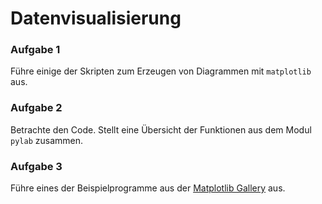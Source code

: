 
# Datenvisualisierung

### Aufgabe 1

Führe einige der Skripten zum Erzeugen von Diagrammen mit `matplotlib` aus.

### Aufgabe 2

Betrachte den Code. Stellt eine Übersicht der Funktionen aus dem Modul `pylab` zusammen.

### Aufgabe 3

Führe eines der Beispielprogramme aus der [Matplotlib Gallery](http://matplotlib.org/gallery.html) aus.

